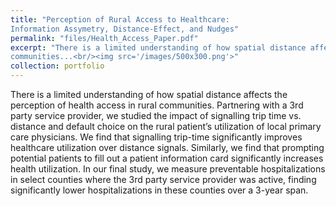 ```yaml
---
title: "Perception of Rural Access to Healthcare:
Information Assymetry, Distance-Effect, and Nudges"
permalink: "files/Health_Access_Paper.pdf"
excerpt: "There is a limited understanding of how spatial distance affects the perception of health access in rural
communities...<br/><img src='/images/500x300.png'>"
collection: portfolio
---
```


There is a limited understanding of how spatial distance affects the perception of health access in rural
communities. Partnering with a 3rd party service provider, we studied the impact of signalling trip time vs.
distance and default choice on the rural patient’s utilization of local primary care physicians. We find that
signalling trip-time significantly improves healthcare utilization over distance signals. Similarly, we find that
prompting potential patients to fill out a patient information card significantly increases health utilization.
In our final study, we measure preventable hospitalizations in select counties where the 3rd party service
provider was active, finding significantly lower hospitalizations in these counties over a 3-year span.
